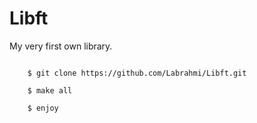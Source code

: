 # Libft
My very first own library.

<code>
	$ git clone https://github.com/Labrahmi/Libft.git
</code>

<code>
	$ make all
</code>

<code>
	$ enjoy
</code>
